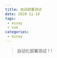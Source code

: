 ```yaml
---
title: 自动部署测试
date: 2020-11-10
tags:
 - essay
 - vue          
categories: 
 - essay
---
```


> 自动化部署测试！!